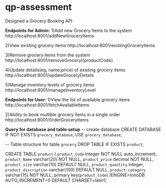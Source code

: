 # qp-assessment
Designed a Grocery Booking API

**Endpoints for Admin:**
1)Add new Grocery Items to the system
http://localhost:8001/addNewGroceryItems

2)View existing grocery items
http://localhost:8001/existingGroceryItems

3)Remove grocery items from the system
http://localhost:8001/removeGrocery/{productCode}

4)Update details(eg, name,price) of existing grocery items
http://localhost:8001/updateGroceryDetails

5)Manage inventory levels of grocery items
http://localhost:8001/manageInventoryLevel

**Endpoints for User:**
1)View the list of available grocery items
http://localhost:8001/fetchAvailableItems

2)Ability to book multible grocery items in a single order
http://localhost:8001/OrderGroceryItems

**Query for database and table setup**
-- create database
CREATE DATABASE IF NOT EXISTS `grocery_database`;
USE `grocery_database`;

-- Table structure for table `grocery`
DROP TABLE IF EXISTS `product`;

CREATE TABLE `product` (
`product_Code` integer NOT NULL auto_increment,
`product_Name` varchar(20) NOT NULL,
`product_price` decimal NOT NULL,
`product_size` varchar(10) DEFAULT NULL,
`product_quantity` integer,
`product_discription` varchar(100) DEFAULT NULL,
`product_category` varchar(15) NOT NULL,
primary key(`product_Code`)
)ENGINE=InnoDB AUTO_INCREMENT=0 DEFAULT CHARSET=latin1;


